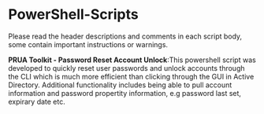 # PowerShell-Scripts


Please read the header descriptions and comments in each script body, some contain important instructions or warnings.

<b>PRUA Toolkit - Password Reset Account Unlock</b>:This powershell script was developed to quickly reset user passwords and unlock accounts through the CLI which is much more efficient than clicking through the GUI in Active Directory.
Additional functionality includes being able to pull account information and password propertity information, e.g password last set, expirary date etc. 
